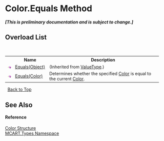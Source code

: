 # Color.Equals Method 
 _**\[This is preliminary documentation and is subject to change.\]**_


## Overload List
&nbsp;<table><tr><th></th><th>Name</th><th>Description</th></tr><tr><td>![Public method](media/pubmethod.gif "Public method")</td><td><a href="http://msdn2.microsoft.com/es-es/library/2dts52z7" target="_blank">Equals(Object)</a></td><td> (Inherited from <a href="http://msdn2.microsoft.com/es-es/library/aey3s293" target="_blank">ValueType</a>.)</td></tr><tr><td>![Public method](media/pubmethod.gif "Public method")</td><td><a href="fb5ae895-c264-7dcf-d179-6f969d6e225a">Equals(Color)</a></td><td>
Determines whether the specified <a href="b2f59482-b5b7-a7aa-b3e0-1a7c0ef43382">Color</a> is equal to the current <a href="b2f59482-b5b7-a7aa-b3e0-1a7c0ef43382">Color</a>.</td></tr></table>&nbsp;
<a href="#color.equals-method">Back to Top</a>

## See Also


#### Reference
<a href="b2f59482-b5b7-a7aa-b3e0-1a7c0ef43382">Color Structure</a><br /><a href="c5168ca1-3831-8d0b-91b8-6ec8e54f9c51">MCART.Types Namespace</a><br />